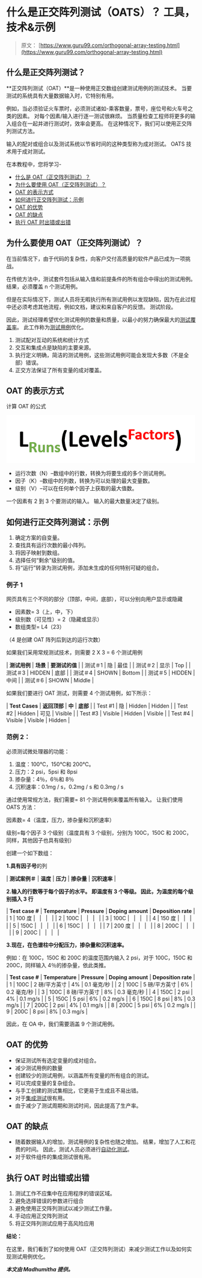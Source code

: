 # 什么是正交阵列测试（OATS）？ 工具，技术&示例

> 原文： [https://www.guru99.com/orthogonal-array-testing.html](https://www.guru99.com/orthogonal-array-testing.html)

## 什么是正交阵列测试？

**正交阵列测试（OAT）**是一种使用正交数组创建测试用例的测试技术。 当要测试的系统具有大量数据输入时，它特别有用。

例如，当必须验证火车票时，必须测试诸如-乘客数量，票号，座位号和火车号之类的因素。 对每个因素/输入进行逐一测试很麻烦。 当质量检查工程师将更多的输入组合在一起并进行测试时，效率会更高。 在这种情况下，我们可以使用正交阵列测试方法。

输入的配对或组合以及测试系统以节省时间的这种类型称为成对测试。 OATS 技术用于成对测试。

在本教程中，您将学习-

*   [什么是 OAT（正交阵列测试）？](#1)
*   [为什么要使用 OAT（正交阵列测试）？](#2)
*   [OAT 的表示方式](#3)
*   [如何进行正交阵列测试：示例](#4)
*   [OAT 的优势](#5)
*   [OAT 的缺点](#6)
*   [执行 OAT 时出错或出错](#7)

## 为什么要使用 OAT（正交阵列测试）？

在当前情况下，由于代码的复杂性，向客户交付高质量的软件产品已成为一项挑战。

在传统方法中，测试套件包括从输入值和前提条件的所有组合中得出的测试用例。 结果，必须覆盖 n 个测试用例。

但是在实际情况下，测试人员将无暇执行所有测试用例以发现缺陷，因为在此过程中还必须考虑其他流程，例如文档，建议和来自客户的反馈。 测试阶段。

因此，测试经理希望优化测试用例的数量和质量，以最小的努力确保最大的[测试覆盖率](/test-coverage-in-software-testing.html)。 此工作称为[测试用例](/test-case.html)优化。

1.  测试配对互动的系统和统计方式
2.  交互和集成点是缺陷的主要来源。
3.  执行定义明确，简洁的测试用例，这些测试用例可能会发现大多数（不是全部）错误。
4.  正交方法保证了所有变量的成对覆盖。

## OAT 的表示方式

计算 OAT 的公式

![Orthogonal Array Testing (OAT)formula to calculate ](img/79a23522bec3a2a54bb1b935f87c03da.png)

*   运行次数（N）–数组中的行数，转换为将要生成的多个测试用例。
*   因子（K）–数组中的列数，转换为可以处理的最大变量数。
*   级别（V）–可以在任何单个因子上获取的最大值数。

一个因素有 2 到 3 个要测试的输入。 输入的最大数量决定了级别。

## 如何进行正交阵列测试：示例

1.  确定方案的自变量。
2.  查找具有运行次数的最小阵列。
3.  将因子映射到数组。
4.  选择任何“剩余”级别的值。
5.  将“运行”转录为测试用例，添加未生成的任何特别可疑的组合。

### 例子 1

网页具有三个不同的部分（顶部，中间，底部），可以分别向用户显示或隐藏

*   因素数= 3（上，中，下）
*   级别数（可见性）= 2（隐藏或显示）
*   数组类型= L4（23）

（4 是创建 OAT 阵列后到达的运行次数）

如果我们采用常规测试技术，则需要 2 X 3 = 6 个测试用例

| **测试用例** | **场景** | **要测试的值** |
| 测试＃1 | 隐 | 最佳 |
| 测试＃2 | 显示 | Top |
| 测试＃3 | HIDDEN | 底部 |
| 测试＃4 | SHOWN | Bottom |
| 测试＃5 | HIDDEN | 中间 |
| 测试＃6 | SHOWN | Middle |

如果我们要进行 OAT 测试，则需要 4 个测试用例，如下所示：

| **Test Cases** | **返回顶部** | **中** | **底部** |
| Test #1 | 隐 | Hidden | Hidden |
| Test #2 | Hidden | 可见 | Visible |
| Test #3 | Visible | Hidden | Visible |
| Test #4 | Visible | Visible | Hidden |

### 范例 2：

必须测试微处理器的功能：

1.  温度：100℃，150℃和 200℃。
2.  压力：2 psi，5psi 和 8psi
3.  掺杂量：4％，6％和 8％
4.  沉积速率：0.1mg / s，0.2mg / s 和 0.3mg / s

通过使用常规方法，我们需要= 81 个测试用例来覆盖所有输入。 让我们使用 OATS 方法：

因素数= 4（温度，压力，掺杂量和沉积速率）

级别=每个因子 3 个级别（温度具有 3 个级别，分别为 100C，150C 和 200C，同样，其他因子也具有级别）

创建一个如下数组：

**1.具有因子号**的列

| **测试案例＃** | **温度** | **压力** | **掺杂量** | **沉积速率** |

**2.输入的行数等于每个因子的水平。 即温度有 3 个等级。 因此，为温度的每个级别插入 3 行**

| **Test case #** | **Temperature** | **Pressure** | **Doping amount** | **Deposition rate** |
| 1 | 100 度 |   |   |   |
| 2 | 100C |   |   |   |
| 3 | 100C |   |   |   |
| 4 | 150 度 |   |   |   |
| 5 | 150C |   |   |   |
| 6 | 150C |   |   |   |
| 7 | 200 度 |   |   |   |
| 8 | 200C |   |   |   |
| 9 | 200C |   |   |   |

**3.现在，在色谱柱中分配压力，掺杂量和沉积速率。**

例如：在 100C，150C 和 200C 的温度范围内输入 2 psi，对于 100C，150C 和 200C，同样输入 4％的掺杂量，依此类推。

| **Test case #** | **Temperature** | **Pressure** | **Doping amount** | **Deposition rate** |
| 1 | 100C | 2 磅/平方英寸 | 4% | 0.1 毫克/秒 |
| 2 | 100C | 5 磅/平方英寸 | 6% | 0.2 毫克/秒 |
| 3 | 100C | 8 磅/平方英寸 | 8% | 0.3 毫克/秒 |
| 4 | 150C | 2 psi | 4% | 0.1 mg/s |
| 5 | 150C | 5 psi | 6% | 0.2 mg/s |
| 6 | 150C | 8 psi | 8% | 0.3 mg/s |
| 7 | 200C | 2 psi | 4% | 0.1 mg/s |
| 8 | 200C | 5 psi | 6% | 0.2 mg/s |
| 9 | 200C | 8 psi | 8% | 0.3 mg/s |

因此，在 OA 中，我们需要涵盖 9 个测试用例。

## OAT 的优势

*   保证测试所有选定变量的成对组合。
*   减少测试用例的数量
*   创建较少的测试用例，以涵盖所有变量的所有组合的测试。
*   可以完成变量的复杂组合。
*   与手工创建的测试集相比，它更易于生成且不易出错。
*   对于[集成测试](/integration-testing.html)很有用。
*   由于减少了测试周期和测试时间，因此提高了生产率。

## OAT 的缺点

*   随着数据输入的增加，测试用例的复杂性也随之增加。 结果，增加了人工和花费的时间。 因此，测试人员必须进行[自动化测试](/automation-testing.html)。
*   对于软件组件的集成测试很有用。

## 执行 OAT 时出错或出错

1.  测试工作不应集中在应用程序的错误区域。
2.  避免选择错误的参数进行组合
3.  避免使用正交阵列测试以减少测试工作量。
4.  手动应用正交阵列测试
5.  将正交阵列测试应用于高风险应用

**结论：**

在这里，我们看到了如何使用 OAT（正交阵列测试）来减少测试工作以及如何实现测试用例优化。

***本文由 Madhumitha 提供。***